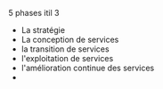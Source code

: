5 phases itil 3
- La stratégie
- La conception de services
- la transition de services
- l'exploitation de services
- l'amélioration continue des services
- 